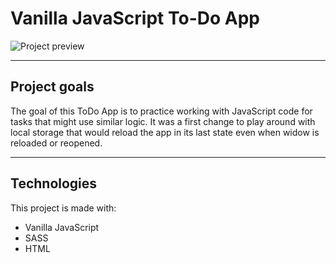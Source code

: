 # Vanilla JavaScript To-Do App #
![Project preview](https://i.imgur.com/ggxKqYE.png)

---
## Project goals ##
The goal of this ToDo App is to practice working with JavaScript code for tasks that might use similar logic.
It was a first change to play around with local storage that would reload the app in its last state even when widow is reloaded or reopened.

---
## Technologies ##
This project is made with:
* Vanilla JavaScript
* SASS
* HTML
